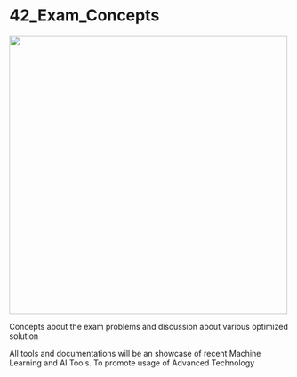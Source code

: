 # 42_Exam_Concepts

<img src="https://user-images.githubusercontent.com/66947064/214869421-519e165c-2f62-4f0b-abdc-ddb0a22e42b2.png" width="500" height="500">


Concepts about the exam problems and discussion about various optimized solution

All tools and documentations will be an showcase of recent Machine Learning and AI Tools. To promote usage of Advanced Technology



